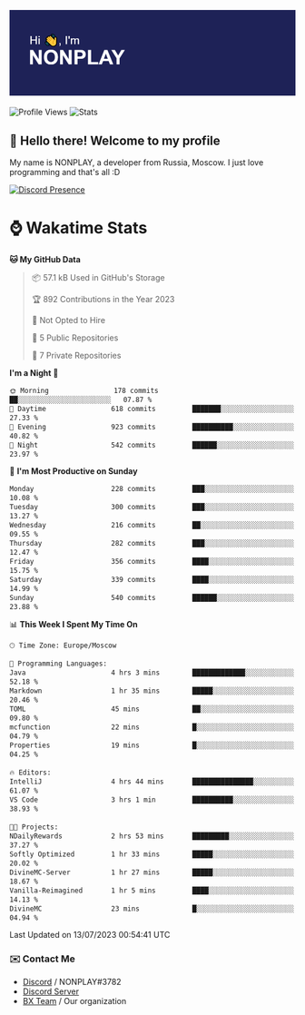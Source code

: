 ![Discord Presence](./header.png)
<br></br>
![Profile Views](https://komarev.com/ghpvc/?username=NONPLAYT&color=blue&style=for-the-badge)
![Stats](https://img.shields.io/badge/0%25-OPTIMIZED-orange?style=for-the-badge)


## :wave: Hello there! Welcome to my profile

My name is NONPLAY, a developer from Russia, Moscow. I just love programming and that's all :D

[![Discord Presence](https://lanyard.cnrad.dev/api/597087584090587177?showDisplayName=true)](https://discord.com/users/597087584090587177) 

# ⌚ Wakatime Stats

<!--START_SECTION:waka-->
**🐱 My GitHub Data** 

> 📦 57.1 kB Used in GitHub's Storage 
 > 
> 🏆 892 Contributions in the Year 2023
 > 
> 🚫 Not Opted to Hire
 > 
> 📜 5 Public Repositories 
 > 
> 🔑 7 Private Repositories 
 > 
**I'm a Night 🦉** 

```text
🌞 Morning                178 commits         ██░░░░░░░░░░░░░░░░░░░░░░░   07.87 % 
🌆 Daytime                618 commits         ███████░░░░░░░░░░░░░░░░░░   27.33 % 
🌃 Evening                923 commits         ██████████░░░░░░░░░░░░░░░   40.82 % 
🌙 Night                  542 commits         ██████░░░░░░░░░░░░░░░░░░░   23.97 % 
```
📅 **I'm Most Productive on Sunday** 

```text
Monday                   228 commits         ███░░░░░░░░░░░░░░░░░░░░░░   10.08 % 
Tuesday                  300 commits         ███░░░░░░░░░░░░░░░░░░░░░░   13.27 % 
Wednesday                216 commits         ██░░░░░░░░░░░░░░░░░░░░░░░   09.55 % 
Thursday                 282 commits         ███░░░░░░░░░░░░░░░░░░░░░░   12.47 % 
Friday                   356 commits         ████░░░░░░░░░░░░░░░░░░░░░   15.75 % 
Saturday                 339 commits         ████░░░░░░░░░░░░░░░░░░░░░   14.99 % 
Sunday                   540 commits         ██████░░░░░░░░░░░░░░░░░░░   23.88 % 
```


📊 **This Week I Spent My Time On** 

```text
🕑︎ Time Zone: Europe/Moscow

💬 Programming Languages: 
Java                     4 hrs 3 mins        █████████████░░░░░░░░░░░░   52.18 % 
Markdown                 1 hr 35 mins        █████░░░░░░░░░░░░░░░░░░░░   20.46 % 
TOML                     45 mins             ██░░░░░░░░░░░░░░░░░░░░░░░   09.80 % 
mcfunction               22 mins             █░░░░░░░░░░░░░░░░░░░░░░░░   04.79 % 
Properties               19 mins             █░░░░░░░░░░░░░░░░░░░░░░░░   04.25 % 

🔥 Editors: 
IntelliJ                 4 hrs 44 mins       ███████████████░░░░░░░░░░   61.07 % 
VS Code                  3 hrs 1 min         ██████████░░░░░░░░░░░░░░░   38.93 % 

🐱‍💻 Projects: 
NDailyRewards            2 hrs 53 mins       █████████░░░░░░░░░░░░░░░░   37.27 % 
Softly Optimized         1 hr 33 mins        █████░░░░░░░░░░░░░░░░░░░░   20.02 % 
DivineMC-Server          1 hr 27 mins        █████░░░░░░░░░░░░░░░░░░░░   18.67 % 
Vanilla-Reimagined       1 hr 5 mins         ████░░░░░░░░░░░░░░░░░░░░░   14.13 % 
DivineMC                 23 mins             █░░░░░░░░░░░░░░░░░░░░░░░░   04.94 % 
```


 Last Updated on 13/07/2023 00:54:41 UTC
<!--END_SECTION:waka-->

### ✉️ Contact Me

- [Discord](https://discord.com/users/597087584090587177) / NONPLAY#3782
- [Discord Server](https://discord.gg/p7cxhw7E2M)
- [BX Team](https://github.com/BX-Team) / Our organization
